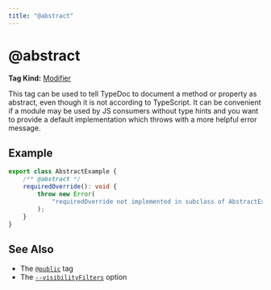 ```yaml
---
title: "@abstract"
---
```


# @abstract

**Tag Kind:** [Modifier](../tags.md#modifier-tags)

This tag can be used to tell TypeDoc to document a method or property as
abstract, even though it is not according to TypeScript. It can be convenient if
a module may be used by JS consumers without type hints and you want to provide
a default implementation which throws with a more helpful error message.

## Example

```ts
export class AbstractExample {
    /** @abstract */
    requiredOverride(): void {
        throw new Error(
            "requiredOverride not implemented in subclass of AbstractExample",
        );
    }
}
```

## See Also

-   The [`@public`](public.md) tag
-   The [`--visibilityFilters`](../options/output.md#visibilityfilters) option
